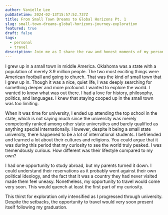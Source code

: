 ```yaml
---
author: Vanielle Lee
pubDatetime: 2024-02-13T15:57:52.737Z
title: From Small Town Dreams to Global Horizons Pt. 1
slug: small-town-dreams-global-horizons-journey-exploration
featured: true
draft: false
tags:
  - personal
  - travel
description: Join me as I share the raw and honest moments of my personal diary, revealing the world beyond the comforts of home.
---
```


I grew up in a small town in middle America. Oklahoma was a state with a population of merely 3.9 million people. The two most exciting things were American football and going to church. That was the kind of small town that I grew up in. Though it was a nice, quiet life, I was deeply searching for something deeper and more profound. I wanted to explore the world. I wanted to know what was out there. I had a love for history, philosophy, politics, and languages. I knew that staying cooped up in the small town was too limiting.

When it was time for university, I ended up attending the top school in the state, which is not saying much since the university was merely competently ranked among other state universities and barely qualified as anything special internationally. However, despite it being a small state university, there happened to be a lot of international students. I befriended and learned a lot about their cultures and religions. You could argue that it was during this period that my curiosity to see the world truly peaked. I was tremendously curious. How different was their lifestyle compared to my own?

I had one opportunity to study abroad, but my parents turned it down. I could understand their reservations as it probably went against their own political ideology, and the fact that it was a country they had never visited made them feel uneasy. Nonetheless, my opportunity to travel would come very soon. This would quench at least the first part of my curiosity.

This thirst for exploration only intensified as I progressed through university. Despite the setbacks, the opportunity to travel would very soon present itself following my graduation.
